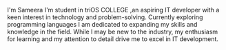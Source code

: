 
I'm Sameera I'm student in triOS COLLEGE 
        ,an aspiring IT developer with a keen interest in technology and problem-solving. Currently exploring programming languages
        I am dedicated to expanding my skills and knowledge in the field. While I may be new to the industry, my enthusiasm for learning and my attention to detail drive me to excel in IT development. 

